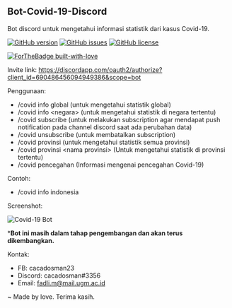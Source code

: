 ## Bot-Covid-19-Discord
Bot discord untuk mengetahui informasi statistik dari kasus Covid-19.

[![GitHub version](https://img.shields.io/badge/version-1.4.0-yellow.svg)](https://github.com/cacadosman/Bot-Covid-19-Discord/)
[![GitHub issues](https://img.shields.io/github/issues/cacadosman/bot-covid-19-discord)](https://github.com/cacadosman/Bot-Covid-19-Discord/issues)
[![GitHub license](https://img.shields.io/badge/license-MIT-red.svg)](https://github.com/cacadosman/Bot-Covid-19-Discord/blob/master/LICENSE)

[![ForTheBadge built-with-love](http://ForTheBadge.com/images/badges/built-with-love.svg)](https://Github.com/cacadosman/)

Invite link: https://discordapp.com/oauth2/authorize?client_id=690486456094949386&scope=bot

Penggunaan:
- /covid info global (untuk mengetahui statistik global)
- /covid info \<negara\> (untuk mengetahui statistik di negara tertentu)
- /covid subscribe (untuk melakukan subscription agar mendapat push notification pada channel discord saat ada perubahan data)
- /covid unsubscribe (untuk membatalkan subscription)
- /covid provinsi (untuk mengetahui statistik semua provinsi)
- /covid provinsi \<nama provinsi\> (Untuk mengetahui statistik di provinsi tertentu)
- /covid pencegahan (Informasi mengenai pencegahan Covid-19)

Contoh:
- /covid info indonesia

Screenshot:

![Covid-19 Bot](https://i.ibb.co/nsxPjMw/covid-19-bot.png)

***Bot ini masih dalam tahap pengembangan dan akan terus dikembangkan.**

Kontak:
- FB: cacadosman23
- Discord: cacadosman#3356
- Email: fadli.m@mail.ugm.ac.id


~ Made by love.
Terima kasih.
